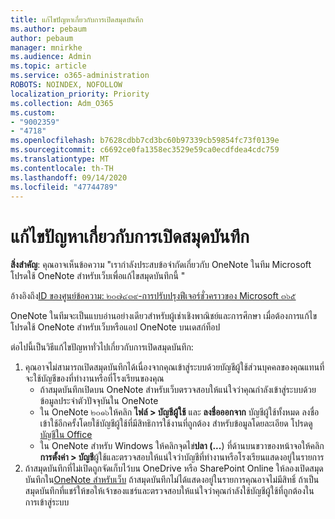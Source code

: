 ```yaml
---
title: แก้ไขปัญหาเกี่ยวกับการเปิดสมุดบันทึก
ms.author: pebaum
author: pebaum
manager: mnirkhe
ms.audience: Admin
ms.topic: article
ms.service: o365-administration
ROBOTS: NOINDEX, NOFOLLOW
localization_priority: Priority
ms.collection: Adm_O365
ms.custom:
- "9002359"
- "4718"
ms.openlocfilehash: b7628cdbb7cd3bc60b97339cb59854fc73f0139e
ms.sourcegitcommit: c6692ce0fa1358ec3529e59ca0ecdfdea4cdc759
ms.translationtype: MT
ms.contentlocale: th-TH
ms.lasthandoff: 09/14/2020
ms.locfileid: "47744789"
---
```

# <a name="fix-issues-with-opening-notebooks"></a>แก้ไขปัญหาเกี่ยวกับการเปิดสมุดบันทึก

**สิ่งสำคัญ**: คุณอาจเห็นข้อความ "เรากำลังประสบข้อจำกัดเกี่ยวกับ OneNote ในทีม Microsoft โปรดใช้ OneNote สำหรับเว็บเพื่อแก้ไขสมุดบันทึกนี้ "

อ้างอิงถึง[ID ของศูนย์ข้อความ: ๒๐๗๔๓๙-การปรับปรุงฟีเจอร์ชั่วคราวของ Microsoft ๓๖๕](https://admin.microsoft.com/Adminportal/Home?source=applauncher#MessageCenter?id=MC207439)

OneNote ในทีมจะเป็นแบบอ่านอย่างเดียวสำหรับผู้เช่าเชิงพาณิชย์และการศึกษา เมื่อต้องการแก้ไขโปรดใช้ OneNote สำหรับเว็บหรือแอป OneNote บนเดสก์ท็อป

ต่อไปนี้เป็นวิธีแก้ไขปัญหาทั่วไปเกี่ยวกับการเปิดสมุดบันทึก:

1. คุณอาจไม่สามารถเปิดสมุดบันทึกได้เนื่องจากคุณเข้าสู่ระบบด้วยบัญชีผู้ใช้ส่วนบุคคลของคุณแทนที่จะใช้บัญชีของที่ทำงานหรือที่โรงเรียนของคุณ
    - ถ้าสมุดบันทึกเปิดบน OneNote สำหรับเว็บตรวจสอบให้แน่ใจว่าคุณกำลังเข้าสู่ระบบด้วยข้อมูลประจำตัวปัจจุบันใน OneNote
    - ใน OneNote ๒๐๑๖ให้คลิก **ไฟล์ > บัญชีผู้ใช้** และ **ลงชื่อออกจาก** บัญชีผู้ใช้ทั้งหมด ลงชื่อเข้าใช้อีกครั้งโดยใช้บัญชีผู้ใช้ที่มีสิทธิการใช้งานที่ถูกต้อง สำหรับข้อมูลโดยละเอียด โปรดดู[บัญชีใน Office](https://support.office.com/article/accounts-in-office-628ea040-f265-49de-b986-be09c3ebf8a9) 
    - ใน OneNote สำหรับ Windows ให้คลิกจุดไข่**ปลา (...**) ที่ด้านบนขวาของหน้าจอให้คลิก **การตั้งค่า > บัญชี**ผู้ใช้และตรวจสอบให้แน่ใจว่าบัญชีที่ทำงานหรือโรงเรียนแสดงอยู่ในรายการ 
2. ถ้าสมุดบันทึกที่ไม่เปิดถูกจัดเก็บไว้บน OneDrive หรือ SharePoint Online ให้ลองเปิดสมุดบันทึกใน[OneNote สำหรับเว็บ](https://onenote.com) ถ้าสมุดบันทึกไม่ได้แสดงอยู่ในรายการคุณอาจไม่มีสิทธิ์ ถ้าเป็นสมุดบันทึกที่แชร์ให้ขอให้เจ้าของแชร์และตรวจสอบให้แน่ใจว่าคุณกำลังใช้บัญชีผู้ใช้ที่ถูกต้องในการเข้าสู่ระบบ
